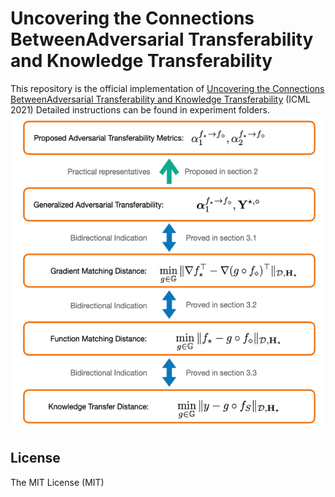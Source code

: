 # Uncovering the Connections BetweenAdversarial Transferability and Knowledge Transferability

This repository is the official implementation of [Uncovering the Connections BetweenAdversarial Transferability and Knowledge Transferability](https://arxiv.org/abs/2006.14512)
(ICML 2021)
Detailed instructions can be found in experiment folders.
![overview](thumbnail.png)
## License
The MIT License (MIT)

